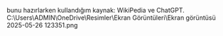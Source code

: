 bunu hazırlarken kullandığım kaynak: WikiPedia ve ChatGPT. 
C:\Users\ADMIN\OneDrive\Resimler\Ekran Görüntüleri\Ekran görüntüsü 2025-05-26 123351.png
